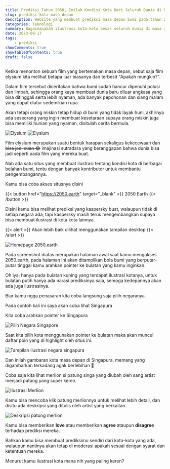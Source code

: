 ```yaml
---
title: Prediksi Tahun 2050, Inilah Kondisi Kota Dari Seluruh Dunia di Masa Depan.
slug: prediksi kota masa depan
description: Website yang membuat prediksi masa depan bumi pada tahun 2030-2050, bagaimanakah penampakannya?
categories: Teknologi
summary: Bagaimanakah ilustrasi kota-kota besar seluruh dunia di masa yang akan datang, Penasaran bagaimana kondisinya? Inilah website yang memprediksi kota di berbagai belahan dunia. 
date: 2023-09-17
tags: 
    - prediksi
showComments: true
showTableOfContents: true
draft: false
---
```


Ketika menonton sebuah film yang bertemakan masa depan, sebut saja film elysium kita melihat betapa luar biasanya dan terbesit "Apakah mungkin?".

Dalam film tersebut diceritakan bahwa bumi sudah hancur dipenuhi polusi dan limbah, sehingga orang kaya membuat dunia baru diluar angkasa yang bisa ditinggali serta lebih nyaman, ada banyak pepohonan dan siang malam yang dapat diatur sedemikian rupa.

Akan tetapi orang miskin tetap hidup di bumi yang tidak layak huni, akhirnya ada seseorang yang ingin membuat kesetaraan supaya orang miskin juga bisa memiliki hunian yang nyaman, disitulah cerita bermula.

![Elysium](/img/masa-depan/elysium.jpg "source: pinterest.com")
![Elysium](/img/masa-depan/elysium2.jpg "source: jackoftheamor.wordpress.com")

Film elysium merupakan suatu bentuk harapan sekaligus kekecewaan dan ~~bisa jadi cuan 😂~~ imajinasi sutradara yang beranggapan bahwa dunia bisa jadi seperti pada film yang mereka buat.

<div>
<script async src="https://pagead2.googlesyndication.com/pagead/js/adsbygoogle.js?client=ca-pub-1028861450285140"
     crossorigin="anonymous"></script>
<!-- Iklan horizontal -->
<ins class="adsbygoogle"
     style="display:block"
     data-ad-client="ca-pub-1028861450285140"
     data-ad-slot="1294831496"
     data-ad-format="auto"
     data-full-width-responsive="true"></ins>
<script>
     (adsbygoogle = window.adsbygoogle || []).push({});
</script>
</div>

Nah ada satu situs yang membuat ilustrasi tentang kondisi kota di berbagai belahan bumi, tentu dengan banyak kontributor untuk membantu pengembangannya.

Kamu bisa coba akses situsnya disini

{{< button href="https://2050.earth" target="_blank" >}} 2050 Earth {{< /button >}}

Disini kamu bisa melihat prediksi yang kaspersky buat, walaupun tidak di setiap negara ada, tapi kaspersky masih terus mengembangkan supaya bisa membuat ilustrasi di kota kota lainnya.

{{< alert >}}
Akan lebih baik dilihat menggunakan tampilan desktop
{{< /alert >}}

![Homepage 2050.earth](/img/masa-depan/homepage.png "Homepage 2050.earth")

Pada screenshot diatas merupakan halaman awal saat kamu mengakses 2050.earth, pada halaman ini akan ditampilkan bola bumi yang berputar-putar tinggal kamu arahkan pointer ke bulatan yang kamu inginkan.

Oh iya, hanya pada bulatan kuning yang terdapat ilustrasi kotanya, untuk bulatan putih hanya ada narasi prediksinya saja, semoga kedepannya akan ada juga ilustrasinya.

Biar kamu ngga penasaran kita coba langsung saja pilih negaranya.

Pada contoh kali ini saya akan coba lihat Singapura

Kita coba arahkan pointer ke Singapura 

![Pilih Negara Singapore](/img/masa-depan/pilih-kotanya.png "Prediksi Negara Singapura")

Saat kita pilih kota menggunakan pointer ke bulatan maka akan muncul daftar poin yang di highlight oleh situs ini.

![Tampilan ilustrasi negara singapura](/img/masa-depan/perhatikan-kotanya.png "Gambaran Ilustrasi Singapura")

Dan inilah gambaran kota masa depan di Singapura, memang yang digambarkan terkadang agak berlebihan 🙂

Coba saja kita lihat merlion si patung singa yang diubah oleh sang artist menjadi patung yang super keren.

![Ilustrasi Merlion](/img/masa-depan/merlion.png "Patung Merlion")

Kamu bisa mencoba klik patung merlionnya untuk melihat lebih detail, dan disitu ada deskripsi yang ditulis oleh artist yang berkaitan.

![Deskripsi patung merlion](/img/masa-depan/deskripsi-merlion.png "Deskripsi dari Patung Merlion")

Kamu bisa memberikan **love** atau memberikan **agree** ataupun **disagree** terhadap prediksi mereka.

Bahkan kamu bisa membuat prediksimu sendiri dari kota-kota yang ada, walaupun nantinya akan tetap di moderasi apakah sesuai dengan syarat dan ketentuan mereka.

Menurut kamu ilustrasi kota mana nih yang paling keren?

<div>
<script async src="https://pagead2.googlesyndication.com/pagead/js/adsbygoogle.js?client=ca-pub-1028861450285140"
     crossorigin="anonymous"></script>
<!-- Iklan horizontal -->
<ins class="adsbygoogle"
     style="display:block"
     data-ad-client="ca-pub-1028861450285140"
     data-ad-slot="1294831496"
     data-ad-format="auto"
     data-full-width-responsive="true"></ins>
<script>
     (adsbygoogle = window.adsbygoogle || []).push({});
</script>
</div>